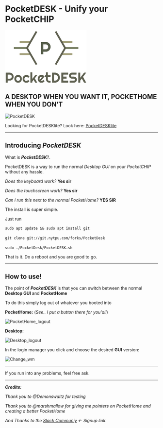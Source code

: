 # PocketDESK - Unify your PocketCHIP

![PocketDESKlogo](images/PocketDESKlogo.PNG)
## A DESKTOP WHEN YOU WANT IT, POCKETHOME WHEN YOU DON’T

![PocketDESK](https://blog.nextthing.co/wp-content/uploads/2017/09/pdesktop6B-1024x683.jpg)

Looking for PocketDESKlite? Look here: [PocketDESKlite](https://github.com/AllGray/PocketDesk/blob/master/PocketDESKlite.sh)

----------

## Introducing _**PocketDESK**_

What is _**PocketDESK**_?.

PocketDESK is a way to run the normal _Desktop GUI_ on your _PocketCHIP_ without any hassle. 

_Does the keyboard work?_  **Yes sir**

_Does the touchscreen work?_  **Yes sir**

_Can i run this next to the normal PocketHome?_ **YES SIR**


The install is super simple.

Just run

    sudo apt update && sudo apt install git

    git clone git://git.nytpu.com/forks/PocketDesk

    sudo ./PocketDesk/PocketDESK.sh

That is it. Do a reboot and you are good to go.



----------

## How to use!


The point of **_PocketDESK_** is that you can switch between the normal **Desktop GUI** and **PocketHome**

To do this simply log out of whatever you booted into

**PocketHome:** (_See.. I put a button there for you'all_)

![PocketHome_logout](gif/PocketHome_logout.gif)


**Desktop:** 

![Desktop_logout](gif/Desktop_logout.gif)



In the login manager you click and choose the desired **GUI** version:

![Change_wm](gif/change_wm.gif)



----------



If you run into any problems, feel free ask.



----------

_**Credits:**_ 

_Thank you to @Demonswaltz for testing_

_Thank you to @marshmallow for giving me pointers on PocketHome and creating a better PocketHome_

_And Thanks to the [Slack Communiy](https://slofile.com/slack/chipster)   <- Signup link._


